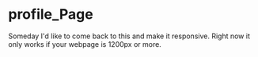 # profile_Page

Someday I'd like to come back to this and make it responsive. Right now it only works if your webpage is 1200px or more.

